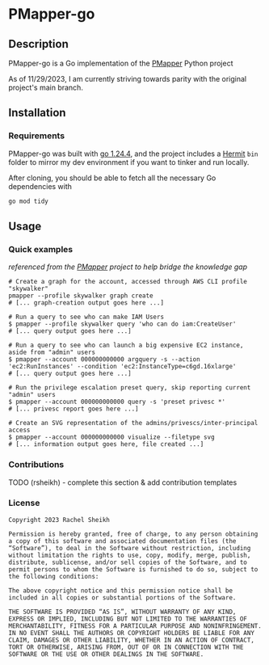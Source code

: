 # PMapper-go

## Description

PMapper-go is a Go implementation of the [PMapper](https://github.com/nccgroup/PMapper) Python project

As of 11/29/2023, I am  currently striving towards parity with the original project's main branch.

## Installation

### Requirements
PMapper-go was built with [go 1.24.4](https://go.dev/), and the project includes a [Hermit](https://github.com/cashapp/hermit) `bin` folder to 
mirror my dev environment if you want to tinker and run locally.

After cloning, you should be able to fetch all the necessary Go dependencies with
```zsh
go mod tidy
```

## Usage

### Quick examples
_referenced from the [PMapper](https://github.com/nccgroup/PMapper) project to help bridge the knowledge gap_

```
# Create a graph for the account, accessed through AWS CLI profile "skywalker"
pmapper --profile skywalker graph create
# [... graph-creation output goes here ...]

# Run a query to see who can make IAM Users
$ pmapper --profile skywalker query 'who can do iam:CreateUser'
# [... query output goes here ...]

# Run a query to see who can launch a big expensive EC2 instance, aside from "admin" users
$ pmapper --account 000000000000 argquery -s --action 'ec2:RunInstances' --condition 'ec2:InstanceType=c6gd.16xlarge'
# [... query output goes here ...]

# Run the privilege escalation preset query, skip reporting current "admin" users
$ pmapper --account 000000000000 query -s 'preset privesc *'
# [... privesc report goes here ...]

# Create an SVG representation of the admins/privescs/inter-principal access
$ pmapper --account 000000000000 visualize --filetype svg
# [... information output goes here, file created ...]
```

### Contributions

TODO (rsheikh) - complete this section & add contribution templates

### License
```text
Copyright 2023 Rachel Sheikh

Permission is hereby granted, free of charge, to any person obtaining a copy of this software and associated documentation files (the “Software”), to deal in the Software without restriction, including without limitation the rights to use, copy, modify, merge, publish, distribute, sublicense, and/or sell copies of the Software, and to permit persons to whom the Software is furnished to do so, subject to the following conditions:

The above copyright notice and this permission notice shall be included in all copies or substantial portions of the Software.

THE SOFTWARE IS PROVIDED “AS IS”, WITHOUT WARRANTY OF ANY KIND, EXPRESS OR IMPLIED, INCLUDING BUT NOT LIMITED TO THE WARRANTIES OF MERCHANTABILITY, FITNESS FOR A PARTICULAR PURPOSE AND NONINFRINGEMENT. IN NO EVENT SHALL THE AUTHORS OR COPYRIGHT HOLDERS BE LIABLE FOR ANY CLAIM, DAMAGES OR OTHER LIABILITY, WHETHER IN AN ACTION OF CONTRACT, TORT OR OTHERWISE, ARISING FROM, OUT OF OR IN CONNECTION WITH THE SOFTWARE OR THE USE OR OTHER DEALINGS IN THE SOFTWARE.
```